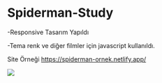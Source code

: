 # Spiderman-Study

-Responsive Tasarım Yapıldı

-Tema renk ve diğer filmler için javascript kullanıldı.



Site Örneği
https://spiderman-ornek.netlify.app/


<img src="[gorsel-link](https://github.com/Kocabay/Spiderman-Responsive/blob/main/sp%C4%B1derman.gif)" width="auto">
